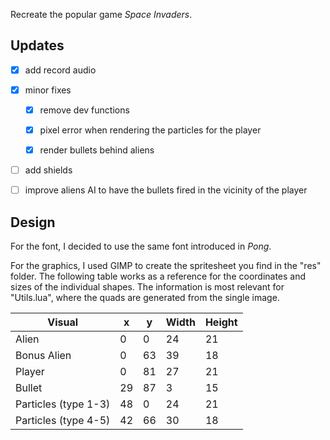 Recreate the popular game _Space Invaders_.

## Updates

- [x] add record audio

- [x] minor fixes

  - [x] remove dev functions

  - [x] pixel error when rendering the particles for the player

  - [x] render bullets behind aliens

- [ ] add shields

- [ ] improve aliens AI to have the bullets fired in the vicinity of the player

## Design

For the font, I decided to use the same font introduced in _Pong_.

For the graphics, I used GIMP to create the spritesheet you find in the "res" folder. The following table works as a reference for the coordinates and sizes of the individual shapes. The information is most relevant for "Utils.lua", where the quads are generated from the single image.

| Visual               | x   | y   | Width | Height |
| -------------------- | --- | --- | ----- | ------ |
| Alien                | 0   | 0   | 24    | 21     |
| Bonus Alien          | 0   | 63  | 39    | 18     |
| Player               | 0   | 81  | 27    | 21     |
| Bullet               | 29  | 87  | 3     | 15     |
| Particles (type 1-3) | 48  | 0   | 24    | 21     |
| Particles (type 4-5) | 42  | 66  | 30    | 18     |
